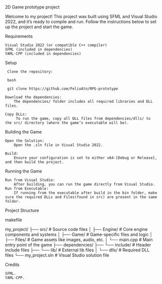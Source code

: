2D Game prototype project

Welcome to my project! This project was built using SFML and Visual Studio 2022, and it’s ready to compile and run. 
Follow the instructions below to set up the project and start the game.

Requirements

    Visual Studio 2022 (or compatible C++ compiler)
    SFML (included in dependencies)
    YAML-CPP (included in dependencies)

Setup

     Clone the repository:

     bash

     git clone https://github.com/FelixAtn/RPG-prototype

    Download the dependencies:
        The dependencies/ folder includes all required libraries and DLL files.

    Copy DLLs:
         To run the game, copy all DLL files from dependencies/dlls/ to the src/ directory (where the game’s executable will be).

Building the Game

    Open the Solution:
        Open the .sln file in Visual Studio 2022.

    Build:
        Ensure your configuration is set to either x64-[Debug or Release], and then build the project.

Running the Game

    Run from Visual Studio:
        After building, you can run the game directly from Visual Studio.
    Run from Executable:
        If running from the executable after build in the bin folder, make sure the required DLLs and Files(found in src) are present in the same folder.

Project Structure

makefile

my_project/
├── src/                # Source code files
│   ├── Engine/         # Core engine components and systems
│   ├── Game/           # Game-specific files and logic
│   ├── Files/         # Game assets like images, audio, etc.
│   └── main.cpp        # Main entry point of the game
├── dependencies/
├── └── include/   # Header include files
├── └── lib/       # External lib files
│   └── dlls/      # Required DLL files
└── my_project.sln # Visual Studio solution file

Credits

    SFML.
    YAML-CPP.
